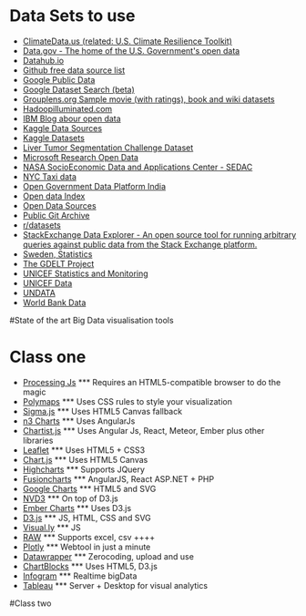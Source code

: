# Data Sets to use

- [ClimateData.us (related: U.S. Climate Resilience Toolkit)](http://www.climatedata.us/)
- [Data.gov - The home of the U.S. Government's open data](https://catalog.data.gov/dataset)
- [Datahub.io](https://datahub.io/)
- [Github free data source list](http://www.datasciencecentral.com/profiles/blogs/great-github-list-of-public-data-sets)
- [Google Public Data](http://www.google.com/publicdata/directory)
- [Google Dataset Search (beta)](https://toolbox.google.com/datasetsearch)
- [Grouplens.org Sample movie (with ratings), book and wiki datasets](https://grouplens.org/datasets/)
- [Hadoopilluminated.com](http://hadoopilluminated.com/hadoop_illuminated/Public_Bigdata_Sets.html)
- [IBM Blog abour open data](http://www.datasciencecentral.com/profiles/blogs/the-free-big-data-sources-everyone-should-know)
- [Kaggle Data Sources](https://www.kaggle.com/wiki/DataSources)
- [Kaggle Datasets](https://www.kaggle.com/datasets)
- [Liver Tumor Segmentation Challenge Dataset](http://www.lits-challenge.com/)
- [Microsoft Research Open Data](https://msropendata.com/)
- [NASA SocioEconomic Data and Applications Center - SEDAC](http://sedac.ciesin.columbia.edu/)
- [NYC Taxi data](http://chriswhong.github.io/nyctaxi/)
- [Open Government Data Platform India](https://data.gov.in/)
- [Open data Index](http://index.okfn.org/)
- [Open Data Sources](https://github.com/datasciencemasters/data)
- [Public Git Archive](https://github.com/src-d/datasets/tree/master/PublicGitArchive)
- [r/datasets](https://www.reddit.com/r/datasets/)
- [StackExchange Data Explorer - An open source tool for running arbitrary queries against public data from the Stack Exchange platform.](http://data.stackexchange.com/)
- [Sweden, Statistics](http://www.scb.se/en/)
- [The GDELT Project](http://gdeltproject.org/)
- [UNICEF Statistics and Monitoring](https://www.unicef.org/statistics/index_24287.html)
- [UNICEF Data](https://data.unicef.org/)
- [UNDATA](http://data.un.org/)
- [World Bank Data](http://data.worldbank.org/)

#State of the art Big Data visualisation tools

# Class one
- [Processing Js](http://processingjs.org/) *** Requires an HTML5-compatible browser to do the magic
- [Polymaps](http://polymaps.org/) *** Uses CSS rules to style your visualization
- [Sigma.js](http://sigmajs.org/) *** Uses HTML5 Canvas fallback
- [n3 Charts](https://github.com/n3-charts) *** Uses AngularJs
- [Chartist.js](https://gionkunz.github.io/chartist-js/) *** Uses Angular Js, React, Meteor, Ember plus other libraries
- [Leaflet](http://leafletjs.com/) *** Uses HTML5 + CSS3
- [Chart.js](http://www.chartjs.org/) *** Uses HTML5 Canvas
- [Highcharts](https://www.highcharts.com/) *** Supports JQuery
- [Fusioncharts](http://www.fusioncharts.com/) *** AngularJS, React ASP.NET + PHP
- [Google Charts](https://developers.google.com/chart/) *** HTML5 and SVG
- [NVD3](http://nvd3.org/) *** On top of D3.js
- [Ember Charts](http://addepar.github.io/ember-charts/) *** Uses D3.js
- [D3.js](http://d3js.org/) *** JS, HTML, CSS and SVG
- [Visual.ly](http://visual.ly/) *** JS
- [RAW](http://raw.densitydesign.org/) *** Supports excel, csv ++++
- [Plotly](https://plot.ly/) *** Webtool in just a minute
- [Datawrapper](https://datawrapper.de/) *** Zerocoding, upload and use
- [ChartBlocks](http://www.chartblocks.com/en/) *** Uses HTML5, D3.js
- [Infogram](https://infogr.am/) *** Realtime bigData
- [Tableau](http://www.tableau.com/) *** Server + Desktop for visual analytics

#Class two


